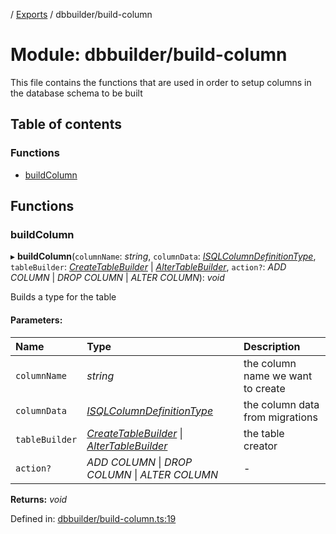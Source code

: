 [](../README.md) / [Exports](../modules.md) / dbbuilder/build-column

# Module: dbbuilder/build-column

This file contains the functions that are used in order to setup
columns in the database schema to be built

## Table of contents

### Functions

- [buildColumn](dbbuilder_build_column.md#buildcolumn)

## Functions

### buildColumn

▸ **buildColumn**(`columnName`: *string*, `columnData`: [*ISQLColumnDefinitionType*](../interfaces/sql.isqlcolumndefinitiontype.md), `tableBuilder`: [*CreateTableBuilder*](../classes/database_createtablebuilder.createtablebuilder.md) \| [*AlterTableBuilder*](../classes/database_altertablebuilder.altertablebuilder.md), `action?`: *ADD COLUMN* \| *DROP COLUMN* \| *ALTER COLUMN*): *void*

Builds a type for the table

#### Parameters:

Name | Type | Description |
:------ | :------ | :------ |
`columnName` | *string* | the column name we want to create   |
`columnData` | [*ISQLColumnDefinitionType*](../interfaces/sql.isqlcolumndefinitiontype.md) | the column data from migrations   |
`tableBuilder` | [*CreateTableBuilder*](../classes/database_createtablebuilder.createtablebuilder.md) \| [*AlterTableBuilder*](../classes/database_altertablebuilder.altertablebuilder.md) | the table creator   |
`action?` | *ADD COLUMN* \| *DROP COLUMN* \| *ALTER COLUMN* | - |

**Returns:** *void*

Defined in: [dbbuilder/build-column.ts:19](https://github.com/onzag/itemize/blob/0569bdf2/dbbuilder/build-column.ts#L19)
